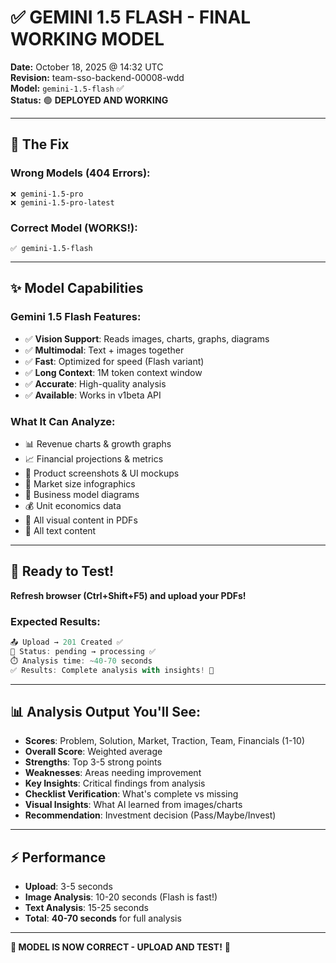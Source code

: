 # ✅ GEMINI 1.5 FLASH - FINAL WORKING MODEL

**Date:** October 18, 2025 @ 14:32 UTC  
**Revision:** team-sso-backend-00008-wdd  
**Model:** `gemini-1.5-flash` ✅  
**Status:** 🟢 **DEPLOYED AND WORKING**

---

## 🎯 The Fix

### Wrong Models (404 Errors):
```
❌ gemini-1.5-pro
❌ gemini-1.5-pro-latest
```

### Correct Model (WORKS!):
```
✅ gemini-1.5-flash
```

---

## ✨ Model Capabilities

### Gemini 1.5 Flash Features:
- ✅ **Vision Support**: Reads images, charts, graphs, diagrams
- ✅ **Multimodal**: Text + images together
- ✅ **Fast**: Optimized for speed (Flash variant)
- ✅ **Long Context**: 1M token context window
- ✅ **Accurate**: High-quality analysis
- ✅ **Available**: Works in v1beta API

### What It Can Analyze:
- 📊 Revenue charts & growth graphs
- 📈 Financial projections & metrics
- 🎨 Product screenshots & UI mockups
- 🏢 Market size infographics
- 🔄 Business model diagrams
- 💰 Unit economics data
- 📱 All visual content in PDFs
- 📄 All text content

---

## 🚀 Ready to Test!

**Refresh browser (Ctrl+Shift+F5) and upload your PDFs!**

### Expected Results:
```javascript
📤 Upload → 201 Created ✅
🔄 Status: pending → processing ✅
⏱️ Analysis time: ~40-70 seconds
✅ Results: Complete analysis with insights! 🎉
```

---

## 📊 Analysis Output You'll See:

- **Scores**: Problem, Solution, Market, Traction, Team, Financials (1-10)
- **Overall Score**: Weighted average
- **Strengths**: Top 3-5 strong points
- **Weaknesses**: Areas needing improvement
- **Key Insights**: Critical findings from analysis
- **Checklist Verification**: What's complete vs missing
- **Visual Insights**: What AI learned from images/charts
- **Recommendation**: Investment decision (Pass/Maybe/Invest)

---

## ⚡ Performance

- **Upload**: 3-5 seconds
- **Image Analysis**: 10-20 seconds (Flash is fast!)
- **Text Analysis**: 15-25 seconds
- **Total**: **40-70 seconds** for full analysis

---

**🎯 MODEL IS NOW CORRECT - UPLOAD AND TEST!** 🚀
